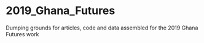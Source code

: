 # 2019_Ghana_Futures
Dumping grounds for articles, code and data assembled for the 2019 Ghana Futures work
